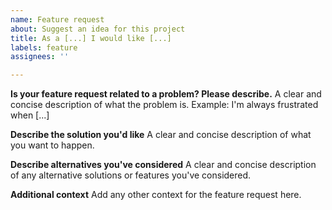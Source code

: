 ```yaml
---
name: Feature request
about: Suggest an idea for this project
title: As a [...] I would like [...]
labels: feature
assignees: ''

---
```

**Is your feature request related to a problem? Please describe.**
A clear and concise description of what the problem is. Example: I'm
always frustrated when [...]

**Describe the solution you'd like**
A clear and concise description of what you want to happen.

**Describe alternatives you've considered**
A clear and concise description of any alternative solutions or
features you've considered.

**Additional context**
Add any other context for the feature request here.
